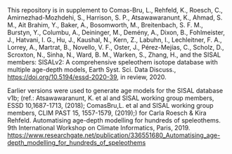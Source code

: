 
This repository is in supplement to 
Comas-Bru, L., Rehfeld, K., Roesch, C., Amirnezhad-Mozhdehi, S., Harrison, S. P., Atsawawaranunt, K., Ahmad, S. M., Ait Brahim, Y., Baker, A., Bosomworth, M., Breitenbach, S. F. M., Burstyn, Y., Columbu, A., Deininger, M., Demény, A., Dixon, B., Fohlmeister, J., Hatvani, I. G., Hu, J., Kaushal, N., Kern, Z., Labuhn, I., Lechleitner, F. A., Lorrey, A., Martrat, B., Novello, V. F., Oster, J., Pérez-Mejías, C., Scholz, D., Scroxton, N., Sinha, N., Ward, B. M., Warken, S., Zhang, H., and the SISAL members: SISALv2: A comprehensive speleothem isotope database with multiple age-depth models, Earth Syst. Sci. Data Discuss., https://doi.org/10.5194/essd-2020-39, in review, 2020. 

Earlier versions were used to generate age models for the SISAL database v1b; (ref.: Atsawawaranunt, K. et al and SISAL working group members, ESSD 10,1687-1713, (2018); ComasBru,L. et al and SISAL working group members, CLIM PAST 15, 1557-1579, (2019);) for 
Carla Roesch & Kira Rehfeld. Automatising age-depth modelling for hundreds of speleothems. 9th International Workshop on Climate Informatics, Paris, 2019.  https://www.researchgate.net/publication/336551680_Automatising_age-depth_modelling_for_hundreds_of_speleothems
